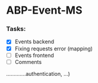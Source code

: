 # ABP-Event-MS


### Tasks:
- [x] Events backend
- [x] Fixing requests error (mapping)
- [ ] Events frontend
- [ ] Comments

.............authentication, ...)
